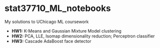 # stat37710_ML_notebooks
My solutions to UChicago ML coursework 
- **HW1:** K-Means and Gaussian Mixture Model clustering
- **HW2:** PCA, LLE, Isomap dimensionality reduction; Perceptron classifier
- **HW3:** Cascade AdaBoost face detector
